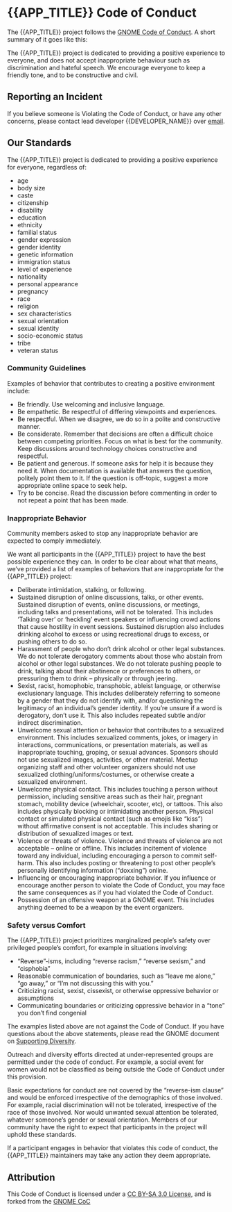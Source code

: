 # {{APP_TITLE}} Code of Conduct
The {{APP_TITLE}} project follows the [GNOME Code of Conduct](https://conduct.gnome.org/). A short summary of it goes like this:

The {{APP_TITLE}} project is dedicated to providing a positive experience to everyone, and does not accept inappropriate behaviour such as discrimination and hateful speech. We encourage everyone to keep a friendly tone, and to be constructive and civil.

## Reporting an Incident
If you believe someone is Violating the Code of Conduct, or have any other concerns, please contact lead developer {{DEVELOPER_NAME}} over [email](mailto:{{DEVELOPER_EMAIL}}).

## Our Standards
The {{APP_TITLE}} project is dedicated to providing a positive experience for everyone, regardless of:

* age
* body size
* caste
* citizenship
* disability
* education
* ethnicity
* familial status
* gender expression
* gender identity
* genetic information
* immigration status
* level of experience
* nationality
* personal appearance
* pregnancy
* race
* religion
* sex characteristics
* sexual orientation
* sexual identity
* socio-economic status
* tribe
* veteran status

### Community Guidelines
Examples of behavior that contributes to creating a positive environment include:

* Be friendly. Use welcoming and inclusive language.
* Be empathetic. Be respectful of differing viewpoints and experiences.
* Be respectful. When we disagree, we do so in a polite and constructive manner.
* Be considerate. Remember that decisions are often a difficult choice between competing priorities. Focus on what is best for the community. Keep discussions around technology choices constructive and respectful.
* Be patient and generous. If someone asks for help it is because they need it. When documentation is available that answers the question, politely point them to it. If the question is off-topic, suggest a more appropriate online space to seek help.
* Try to be concise. Read the discussion before commenting in order to not repeat a point that has been made.

### Inappropriate Behavior

Community members asked to stop any inappropriate behavior are expected to comply immediately.

We want all participants in the {{APP_TITLE}} project to have the best possible experience they can. In order to be clear about what that means, we’ve provided a list of examples of behaviors that are inappropriate for the {{APP_TITLE}} project:

* Deliberate intimidation, stalking, or following.
* Sustained disruption of online discussions, talks, or other events. Sustained disruption of events, online discussions, or meetings, including talks and presentations, will not be tolerated. This includes ‘Talking over’ or ‘heckling’ event speakers or influencing crowd actions that cause hostility in event sessions. Sustained disruption also includes drinking alcohol to excess or using recreational drugs to excess, or pushing others to do so.
* Harassment of people who don’t drink alcohol or other legal substances. We do not tolerate derogatory comments about those who abstain from alcohol or other legal substances. We do not tolerate pushing people to drink, talking about their abstinence or preferences to others, or pressuring them to drink – physically or through jeering.
* Sexist, racist, homophobic, transphobic, ableist language, or otherwise exclusionary language. This includes deliberately referring to someone by a gender that they do not identify with, and/or questioning the legitimacy of an individual’s gender identity. If you’re unsure if a word is derogatory, don’t use it. This also includes repeated subtle and/or indirect discrimination.
* Unwelcome sexual attention or behavior that contributes to a sexualized environment. This includes sexualized comments, jokes, or imagery in interactions, communications, or presentation materials, as well as inappropriate touching, groping, or sexual advances. Sponsors should not use sexualized images, activities, or other material. Meetup organizing staff and other volunteer organizers should not use sexualized clothing/uniforms/costumes, or otherwise create a sexualized environment.
* Unwelcome physical contact. This includes touching a person without permission, including sensitive areas such as their hair, pregnant stomach, mobility device (wheelchair, scooter, etc), or tattoos. This also includes physically blocking or intimidating another person. Physical contact or simulated physical contact (such as emojis like “kiss”) without affirmative consent is not acceptable. This includes sharing or distribution of sexualized images or text.
* Violence or threats of violence. Violence and threats of violence are not acceptable – online or offline. This includes incitement of violence toward any individual, including encouraging a person to commit self-harm. This also includes posting or threatening to post other people’s personally identifying information (“doxxing”) online.
* Influencing or encouraging inappropriate behavior. If you influence or encourage another person to violate the Code of Conduct, you may face the same consequences as if you had violated the Code of Conduct.
* Possession of an offensive weapon at a GNOME event. This includes anything deemed to be a weapon by the event organizers.

### Safety versus Comfort
The {{APP_TITLE}} project prioritizes marginalized people’s safety over privileged people’s comfort, for example in situations involving:

* “Reverse”-isms, including “reverse racism,” “reverse sexism,” and “cisphobia”
* Reasonable communication of boundaries, such as “leave me alone,” “go away,” or “I’m not discussing this with you.”
* Criticizing racist, sexist, cissexist, or otherwise oppressive behavior or assumptions
* Communicating boundaries or criticizing oppressive behavior in a “tone” you don’t find congenial

The examples listed above are not against the Code of Conduct. If you have questions about the above statements, please read the GNOME document on [Supporting Diversity](https://wiki.gnome.org/Foundation/CodeOfConduct/SupportingDiversity).

Outreach and diversity efforts directed at under-represented groups are permitted under the code of conduct. For example, a social event for women would not be classified as being outside the Code of Conduct under this provision.

Basic expectations for conduct are not covered by the “reverse-ism clause” and would be enforced irrespective of the demographics of those involved. For example, racial discrimination will not be tolerated, irrespective of the race of those involved. Nor would unwanted sexual attention be tolerated, whatever someone’s gender or sexual orientation. Members of our community have the right to expect that participants in the project will uphold these standards.

If a participant engages in behavior that violates this code of conduct, the {{APP_TITLE}} maintainers may take any action they deem appropriate.

## Attribution
This Code of Conduct is licensed under a [CC BY-SA 3.0 License](creativecommons.org/licenses/by-sa/3.0/), and is forked from the [GNOME CoC](https://wiki.gnome.org/Foundation/CodeOfConduct)
